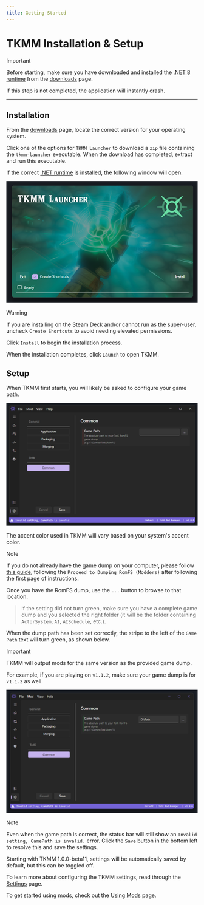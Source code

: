 ```yaml
---
title: Getting Started
---
```


# TKMM Installation & Setup

> [!IMPORTANT]
> Before starting, make sure you have downloaded and installed the [.NET 8 runtime](../downloads) from the [downloads](../downloads) page.
>
> If this step is not completed, the application will instantly crash.

---

## Installation

From the [downloads](../downloads) page, locate the correct version for your operating system.

Click one of the options for `TKMM Launcher` to download a `zip` file containing the `tkmm-launcher` executable. When the download has completed, extract and run this executable.

If the correct [.NET runtime](../downloads) is installed, the following window will open.

<p>
    <img width="650" src="./images/Launcher.png" alt="tkmm launcher window">
</p>

> [!WARNING]
> If you are installing on the Steam Deck and/or cannot run as the super-user, uncheck `Create Shortcuts` to avoid needing elevated permissions.

Click `Install` to begin the installation process.

When the installation completes, click `Launch` to open TKMM.

## Setup

When TKMM first starts, you will likely be asked to configure your game path. 

<p>
    <img width="650" src="./images/Settings_NoGamePath.png" alt="invalid settings page">
</p>

The accent color used in TKMM will vary based on your system's accent color.

> [!NOTE]
> If you do not already have the game dump on your computer, please follow [this guide](https://dardel.codeberg.page/nxdumpguide/), following the `Proceed to Dumping RomFS (Modders)` after following the first page of instructions.

Once you have the RomFS dump, use the `...` button to browse to that location.

> If the setting did not turn green, make sure you have a complete game dump and you selected the right folder (it will be the folder containing `ActorSystem`, `AI`, `AISchedule`, etc.).

When the dump path has been set correctly, the stripe to the left of the `Game Path` text will turn green, as shown below.

> [!IMPORTANT]
> TKMM will output mods for the same version as the provided game dump.
>
> For example, if you are playing on `v1.1.2`, make sure your game dump is for `v1.1.2` as well.

<p>
    <img width="650" src="./images/Settings_WithGamePath.png">
</p>

> [!NOTE]
> Even when the game path is correct, the status bar will still show an `Invalid setting, GamePath is invalid.` error. Click the `Save` button in the bottom left to resolve this and save the settings.
>
> Starting with TKMM 1.0.0-beta11, settings will be automatically saved by default, but this can be toggled off.

To learn more about configuring the TKMM settings, read through the [Settings](./settings) page.

To get started using mods, check out the [Using Mods](./using-mods) page.